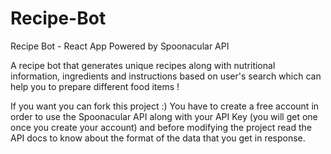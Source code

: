 # Recipe-Bot

Recipe Bot - React App Powered by Spoonacular API

A recipe bot that generates unique recipes along with nutritional information, ingredients and instructions based on user's search which can help you to prepare different food items !

If you want you can fork this project :) You have to create a free account in order to use the Spoonacular API along with your API Key (you will get one once you create your account) and before modifying the project read the API docs to know about the format of the data that you get in response.
